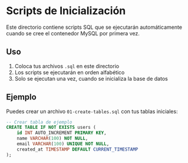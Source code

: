 # Scripts de Inicialización

Este directorio contiene scripts SQL que se ejecutarán automáticamente cuando se cree el contenedor MySQL por primera vez.

## Uso

1. Coloca tus archivos `.sql` en este directorio
2. Los scripts se ejecutarán en orden alfabético
3. Solo se ejecutan una vez, cuando se inicializa la base de datos

## Ejemplo

Puedes crear un archivo `01-create-tables.sql` con tus tablas iniciales:

```sql
-- Crear tabla de ejemplo
CREATE TABLE IF NOT EXISTS users (
    id INT AUTO_INCREMENT PRIMARY KEY,
    name VARCHAR(100) NOT NULL,
    email VARCHAR(100) UNIQUE NOT NULL,
    created_at TIMESTAMP DEFAULT CURRENT_TIMESTAMP
);
```
